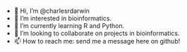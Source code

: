 - 👋 Hi, I’m @charlesrdarwin
- 👀 I’m interested in bioinformatics.
- 🌱 I’m currently learning R and Python.
- 💞️ I’m looking to collaborate on projects in bioinformatics.
- 📫 How to reach me: send me a message here on github!

<!---
charlesrdarwin/charlesrdarwin is a ✨ special ✨ repository because its `README.md` (this file) appears on your GitHub profile.
You can click the Preview link to take a look at your changes.
--->
